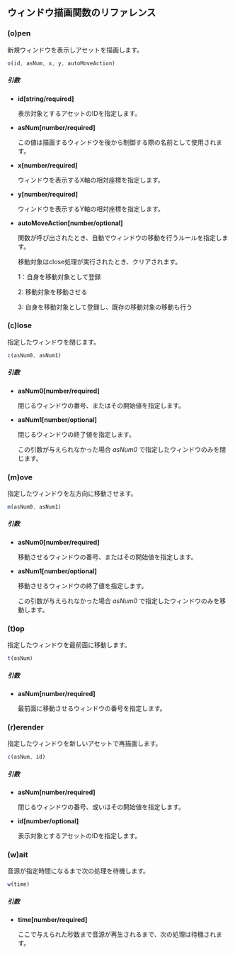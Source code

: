 ## ウィンドウ描画関数のリファレンス

### (o)pen

新規ウィンドウを表示しアセットを描画します。

```javascript
o(id, asNum, x, y, autoMoveAction)
```

##### 引数

* **id[string/required]**
  
  表示対象とするアセットのIDを指定します。

* **asNum[number/required]**
  
  この値は描画するウィンドウを後から制御する際の名前として使用されます。

* **x[number/required]**
  
  ウィンドウを表示するX軸の相対座標を指定します。

* **y[number/required]**
  
  ウィンドウを表示するY軸の相対座標を指定します。

* **autoMoveAction[number/optional]**
  
  関数が呼び出されたとき、自動でウィンドウの移動を行うルールを指定します。
  
  移動対象はclose処理が実行されたとき、クリアされます。
  
  1：自身を移動対象として登録
  
  2: 移動対象を移動させる
  
  3: 自身を移動対象として登録し、既存の移動対象の移動も行う

### (c)lose

指定したウィンドウを閉じます。

```javascript
c(asNum0, asNum1)
```

##### 引数

- **asNum0[number/required]**
  
  閉じるウィンドウの番号、またはその開始値を指定します。

- **asNum1[number/optional]**
  
  閉じるウィンドウの終了値を指定します。
  
  この引数が与えられなかった場合 *asNum0* で指定したウィンドウのみを閉じます。

### 

### (m)ove

指定したウィンドウを左方向に移動させます。

```javascript
m(asNum0, asNum1)
```

##### 引数

- **asNum0[number/required]**
  
  移動させるウィンドウの番号、またはその開始値を指定します。

- **asNum1[number/optional]**
  
  移動させるウィンドウの終了値を指定します。
  
  この引数が与えられなかった場合 *asNum0* で指定したウィンドウのみを移動します。

### (t)op

指定したウィンドウを最前面に移動します。

```javascript
t(asNum)
```

##### 引数

- **asNum[number/required]**
  
  最前面に移動させるウィンドウの番号を指定します。

### (r)erender

指定したウィンドウを新しいアセットで再描画します。

```javascript
c(asNum, id)
```

##### 引数

- **asNum[number/required]**
  
  閉じるウィンドウの番号、或いはその開始値を指定します。

- **id[number/optional]**
  
  表示対象とするアセットのIDを指定します。

### (w)ait

音源が指定時間になるまで次の処理を待機します。

```javascript
w(time)
```

##### 引数

- **time[number/required]**
  
  ここで与えられた秒数まで音源が再生されるまで、次の処理は待機されます。
